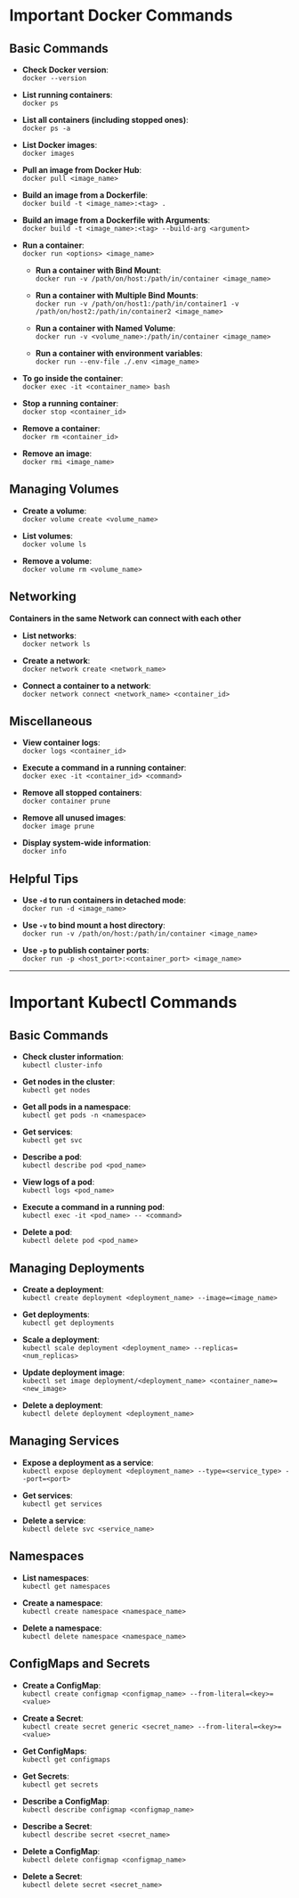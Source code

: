 # Important Docker Commands

## Basic Commands

- **Check Docker version**:  
  `docker --version`

- **List running containers**:  
  `docker ps`

- **List all containers (including stopped ones)**:  
  `docker ps -a`

- **List Docker images**:  
  `docker images`

- **Pull an image from Docker Hub**:  
  `docker pull <image_name>`

- **Build an image from a Dockerfile**:  
  `docker build -t <image_name>:<tag> .`

- **Build an image from a Dockerfile with Arguments**:  
  `docker build -t <image_name>:<tag> --build-arg <argument>`

- **Run a container**:  
  `docker run <options> <image_name>`

  - **Run a container with Bind Mount**:  
    `docker run -v /path/on/host:/path/in/container <image_name>`

  - **Run a container with Multiple Bind Mounts**:  
    `docker run -v /path/on/host1:/path/in/container1 -v /path/on/host2:/path/in/container2 <image_name>`

  - **Run a container with Named Volume**:  
    `docker run -v <volume_name>:/path/in/container <image_name>`

  - **Run a container with environment variables**:  
    `docker run --env-file ./.env <image_name>`

- **To go inside the container**:  
  `docker exec -it <container_name> bash`

- **Stop a running container**:  
  `docker stop <container_id>`

- **Remove a container**:  
  `docker rm <container_id>`

- **Remove an image**:  
  `docker rmi <image_name>`

## Managing Volumes

- **Create a volume**:  
  `docker volume create <volume_name>`

- **List volumes**:  
  `docker volume ls`

- **Remove a volume**:  
  `docker volume rm <volume_name>`

## Networking

**Containers in the same Network can connect with each other**

- **List networks**:  
  `docker network ls`

- **Create a network**:  
  `docker network create <network_name>`

- **Connect a container to a network**:  
  `docker network connect <network_name> <container_id>`

## Miscellaneous

- **View container logs**:  
  `docker logs <container_id>`

- **Execute a command in a running container**:  
  `docker exec -it <container_id> <command>`

- **Remove all stopped containers**:  
  `docker container prune`

- **Remove all unused images**:  
  `docker image prune`

- **Display system-wide information**:  
  `docker info`

## Helpful Tips

- **Use `-d` to run containers in detached mode**:  
  `docker run -d <image_name>`

- **Use `-v` to bind mount a host directory**:  
  `docker run -v /path/on/host:/path/in/container <image_name>`

- **Use `-p` to publish container ports**:  
  `docker run -p <host_port>:<container_port> <image_name>`

---

# Important Kubectl Commands

## Basic Commands

- **Check cluster information**:  
  `kubectl cluster-info`

- **Get nodes in the cluster**:  
  `kubectl get nodes`

- **Get all pods in a namespace**:  
  `kubectl get pods -n <namespace>`

- **Get services**:  
  `kubectl get svc`

- **Describe a pod**:  
  `kubectl describe pod <pod_name>`

- **View logs of a pod**:  
  `kubectl logs <pod_name>`

- **Execute a command in a running pod**:  
  `kubectl exec -it <pod_name> -- <command>`

- **Delete a pod**:  
  `kubectl delete pod <pod_name>`

## Managing Deployments

- **Create a deployment**:  
  `kubectl create deployment <deployment_name> --image=<image_name>`

- **Get deployments**:  
  `kubectl get deployments`

- **Scale a deployment**:  
  `kubectl scale deployment <deployment_name> --replicas=<num_replicas>`

- **Update deployment image**:  
  `kubectl set image deployment/<deployment_name> <container_name>=<new_image>`

- **Delete a deployment**:  
  `kubectl delete deployment <deployment_name>`

## Managing Services

- **Expose a deployment as a service**:  
  `kubectl expose deployment <deployment_name> --type=<service_type> --port=<port>`

- **Get services**:  
  `kubectl get services`

- **Delete a service**:  
  `kubectl delete svc <service_name>`

## Namespaces

- **List namespaces**:  
  `kubectl get namespaces`

- **Create a namespace**:  
  `kubectl create namespace <namespace_name>`

- **Delete a namespace**:  
  `kubectl delete namespace <namespace_name>`

## ConfigMaps and Secrets

- **Create a ConfigMap**:  
  `kubectl create configmap <configmap_name> --from-literal=<key>=<value>`

- **Create a Secret**:  
  `kubectl create secret generic <secret_name> --from-literal=<key>=<value>`

- **Get ConfigMaps**:  
  `kubectl get configmaps`

- **Get Secrets**:  
  `kubectl get secrets`

- **Describe a ConfigMap**:  
  `kubectl describe configmap <configmap_name>`

- **Describe a Secret**:  
  `kubectl describe secret <secret_name>`

- **Delete a ConfigMap**:  
  `kubectl delete configmap <configmap_name>`

- **Delete a Secret**:  
  `kubectl delete secret <secret_name>`
